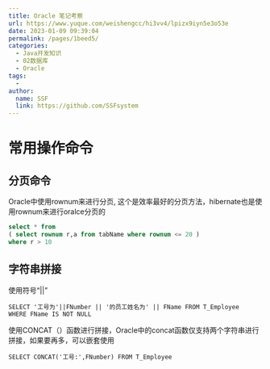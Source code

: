 ```yaml
---
title: Oracle 笔记考察
url: https://www.yuque.com/weishengcc/hi3vv4/lpizx9iyn5e3o53e
date: 2023-01-09 09:39:04
permalink: /pages/1beed5/
categories: 
  - Java开发知识
  - 02数据库
  - Oracle
tags: 
  - 
author: 
  name: SSF
  link: https://github.com/SSFsystem
---
```


<a name="lPYcc"></a>

# 常用操作命令

<a name="EwQsx"></a>

## 分页命令

Oracle中使用rownum来进行分页, 这个是效率最好的分页方法，hibernate也是使用rownum来进行oralce分页的

```sql
select * from 
( select rownum r,a from tabName where rownum <= 20 ) 
where r > 10
```

<a name="MXY8w"></a>

## 字符串拼接

使用符号“||”

    SELECT '工号为'||FNumber || '的员工姓名为' || FName FROM T_Employee
    WHERE FName IS NOT NULL 

使用CONCAT（）函数进行拼接，Oracle中的concat函数仅支持两个字符串进行拼接，如果要再多，可以嵌套使用

```
SELECT CONCAT('工号:',FNumber) FROM T_Employee 

```
